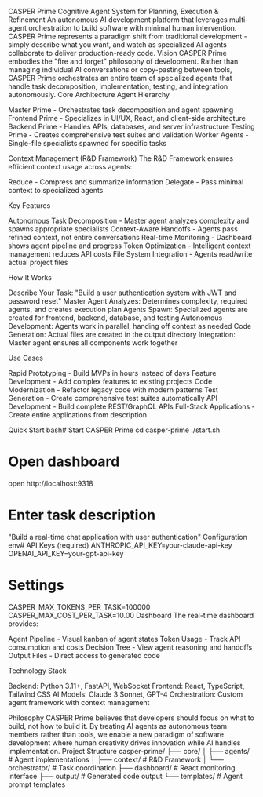 CASPER Prime
Cognitive Agent System for Planning, Execution & Refinement
An autonomous AI development platform that leverages multi-agent orchestration to build software with minimal human intervention. CASPER Prime represents a paradigm shift from traditional development - simply describe what you want, and watch as specialized AI agents collaborate to deliver production-ready code.
Vision
CASPER Prime embodies the "fire and forget" philosophy of development. Rather than managing individual AI conversations or copy-pasting between tools, CASPER Prime orchestrates an entire team of specialized agents that handle task decomposition, implementation, testing, and integration autonomously.
Core Architecture
Agent Hierarchy

Master Prime - Orchestrates task decomposition and agent spawning
Frontend Prime - Specializes in UI/UX, React, and client-side architecture
Backend Prime - Handles APIs, databases, and server infrastructure
Testing Prime - Creates comprehensive test suites and validation
Worker Agents - Single-file specialists spawned for specific tasks

Context Management (R&D Framework)
The R&D Framework ensures efficient context usage across agents:

Reduce - Compress and summarize information
Delegate - Pass minimal context to specialized agents

Key Features

Autonomous Task Decomposition - Master agent analyzes complexity and spawns appropriate specialists
Context-Aware Handoffs - Agents pass refined context, not entire conversations
Real-time Monitoring - Dashboard shows agent pipeline and progress
Token Optimization - Intelligent context management reduces API costs
File System Integration - Agents read/write actual project files

How It Works

Describe Your Task: "Build a user authentication system with JWT and password reset"
Master Agent Analyzes: Determines complexity, required agents, and creates execution plan
Agents Spawn: Specialized agents are created for frontend, backend, database, and testing
Autonomous Development: Agents work in parallel, handing off context as needed
Code Generation: Actual files are created in the output directory
Integration: Master agent ensures all components work together

Use Cases

Rapid Prototyping - Build MVPs in hours instead of days
Feature Development - Add complex features to existing projects
Code Modernization - Refactor legacy code with modern patterns
Test Generation - Create comprehensive test suites automatically
API Development - Build complete REST/GraphQL APIs
Full-Stack Applications - Create entire applications from description

Quick Start
bash# Start CASPER Prime
cd casper-prime
./start.sh

# Open dashboard
open http://localhost:9318

# Enter task description
"Build a real-time chat application with user authentication"
Configuration
env# API Keys (required)
ANTHROPIC_API_KEY=your-claude-api-key
OPENAI_API_KEY=your-gpt-api-key

# Settings
CASPER_MAX_TOKENS_PER_TASK=100000
CASPER_MAX_COST_PER_TASK=10.00
Dashboard
The real-time dashboard provides:

Agent Pipeline - Visual kanban of agent states
Token Usage - Track API consumption and costs
Decision Tree - View agent reasoning and handoffs
Output Files - Direct access to generated code

Technology Stack

Backend: Python 3.11+, FastAPI, WebSocket
Frontend: React, TypeScript, Tailwind CSS
AI Models: Claude 3 Sonnet, GPT-4
Orchestration: Custom agent framework with context management

Philosophy
CASPER Prime believes that developers should focus on what to build, not how to build it. By treating AI agents as autonomous team members rather than tools, we enable a new paradigm of software development where human creativity drives innovation while AI handles implementation.
Project Structure
casper-prime/
├── core/
│   ├── agents/         # Agent implementations
│   ├── context/        # R&D Framework
│   └── orchestrator/   # Task coordination
├── dashboard/          # React monitoring interface
├── output/            # Generated code output
└── templates/         # Agent prompt templates

